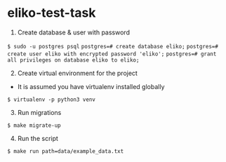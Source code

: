 # eliko-test-task

1. Create database & user with password

`$ sudo -u postgres psql`
`postgres=# create database eliko;`
`postgres=# create user eliko with encrypted password 'eliko';`
`postgres=# grant all privileges on database eliko to eliko;`

2. Create virtual environment for the project
* It is assumed you have virtualenv installed globally

`$ virtualenv -p python3 venv`

3. Run migrations 

`$ make migrate-up`

4. Run the script

`$ make run path=data/example_data.txt`